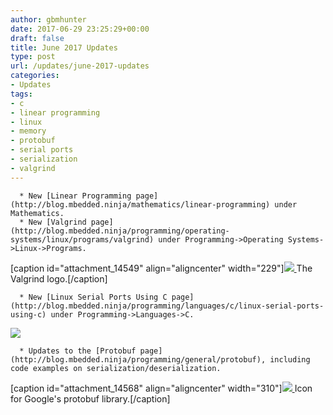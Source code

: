 ```yaml
---
author: gbmhunter
date: 2017-06-29 23:25:29+00:00
draft: false
title: June 2017 Updates
type: post
url: /updates/june-2017-updates
categories:
- Updates
tags:
- c
- linear programming
- linux
- memory
- protobuf
- serial ports
- serialization
- valgrind
---
```



	  * New [Linear Programming page](http://blog.mbedded.ninja/mathematics/linear-programming) under Mathematics.
	  * New [Valgrind page](http://blog.mbedded.ninja/programming/operating-systems/linux/programs/valgrind) under Programming->Operating Systems->Linux->Programs.  

   

[caption id="attachment_14549" align="aligncenter" width="229"][![](/images/2017/06/valgrind-logo.jpg)
](/images/2017/06/valgrind-logo.jpg) The Valgrind logo.[/caption]
  

 
	  * New [Linux Serial Ports Using C page](http://blog.mbedded.ninja/programming/languages/c/linux-serial-ports-using-c) under Programming->Languages->C.  

   



[![](/images/2015/11/amphenol-ltw-waterproof-serial-de-9-receptacle-connector.jpg)
](/images/2015/11/amphenol-ltw-waterproof-serial-de-9-receptacle-connector.jpg)



	  * Updates to the [Protobuf page](http://blog.mbedded.ninja/programming/general/protobuf), including code examples on serialization/deserialization.  

   

[caption id="attachment_14568" align="aligncenter" width="310"][![](/images/2017/07/google-protobuf-logo.png)
](/images/2017/07/google-protobuf-logo.png) Icon for Google's protobuf library.[/caption]


